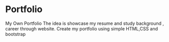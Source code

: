 # Portfolio
My Own Portfolio
The idea is showcase my resume and study background , career through website.
Create my portfolio using simple HTML,CSS and bootstrap
